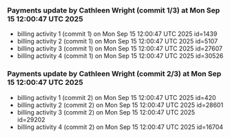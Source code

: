 
### Payments update by Cathleen Wright (commit 1/3) at Mon Sep 15 12:00:47 UTC 2025
- billing activity 1 (commit 1) on Mon Sep 15 12:00:47 UTC 2025 id=1439
- billing activity 2 (commit 1) on Mon Sep 15 12:00:47 UTC 2025 id=5107
- billing activity 3 (commit 1) on Mon Sep 15 12:00:47 UTC 2025 id=27607
- billing activity 4 (commit 1) on Mon Sep 15 12:00:47 UTC 2025 id=30526

### Payments update by Cathleen Wright (commit 2/3) at Mon Sep 15 12:00:47 UTC 2025
- billing activity 1 (commit 2) on Mon Sep 15 12:00:47 UTC 2025 id=420
- billing activity 2 (commit 2) on Mon Sep 15 12:00:47 UTC 2025 id=28601
- billing activity 3 (commit 2) on Mon Sep 15 12:00:47 UTC 2025 id=29202
- billing activity 4 (commit 2) on Mon Sep 15 12:00:47 UTC 2025 id=16704
